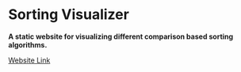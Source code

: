 # Sorting Visualizer

**A static website for visualizing different comparison based sorting algorithms.**



[Website Link]("[https://mahfuzrifat7.github.io/SortingVisualizer "Sorting Visualizer](https://vineet1606.github.io/Sorting-Visualizer/)")
